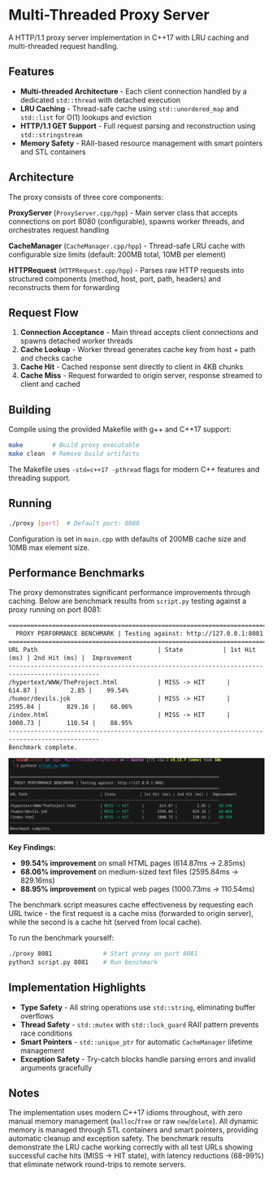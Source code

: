 # Multi-Threaded Proxy Server

A HTTP/1.1 proxy server implementation in C++17 with LRU caching and multi-threaded request handling.

## Features

- **Multi-threaded Architecture** - Each client connection handled by a dedicated `std::thread` with detached execution
- **LRU Caching** - Thread-safe cache using `std::unordered_map` and `std::list` for O(1) lookups and eviction
- **HTTP/1.1 GET Support** - Full request parsing and reconstruction using `std::stringstream`
- **Memory Safety** - RAII-based resource management with smart pointers and STL containers

## Architecture

The proxy consists of three core components:

**ProxyServer** (`ProxyServer.cpp/hpp`) - Main server class that accepts connections on port 8080 (configurable), spawns worker threads, and orchestrates request handling

**CacheManager** (`CacheManager.cpp/hpp`) - Thread-safe LRU cache with configurable size limits (default: 200MB total, 10MB per element)

**HTTPRequest** (`HTTPRequest.cpp/hpp`) - Parses raw HTTP requests into structured components (method, host, port, path, headers) and reconstructs them for forwarding

## Request Flow

1. **Connection Acceptance** - Main thread accepts client connections and spawns detached worker threads
2. **Cache Lookup** - Worker thread generates cache key from host + path and checks cache
3. **Cache Hit** - Cached response sent directly to client in 4KB chunks
4. **Cache Miss** - Request forwarded to origin server, response streamed to client and cached

## Building

Compile using the provided Makefile with g++ and C++17 support:

```bash
make        # Build proxy executable
make clean  # Remove build artifacts
```

The Makefile uses `-std=c++17 -pthread` flags for modern C++ features and threading support.

## Running

```bash
./proxy [port]  # Default port: 8080
```

Configuration is set in `main.cpp` with defaults of 200MB cache size and 10MB max element size.

## Performance Benchmarks

The proxy demonstrates significant performance improvements through caching. Below are benchmark results from `script.py` testing against a proxy running on port 8081:

```
===============================================================================================
  PROXY PERFORMANCE BENCHMARK | Testing against: http://127.0.0.1:8081
===============================================================================================
URL Path                                 | State           | 1st Hit (ms) | 2nd Hit (ms) |  Improvement
-----------------------------------------------------------------------------------------------
/hypertext/WWW/TheProject.html           | MISS -> HIT      |       614.87 |         2.85 |    99.54%
/humor/devils.jok                        | MISS -> HIT      |      2595.84 |       829.16 |    68.06%
/index.html                              | MISS -> HIT      |      1000.73 |       110.54 |    88.95%
-----------------------------------------------------------------------------------------------
Benchmark complete.
```

![Benchmark Results](benchmark.png)

**Key Findings:**
- **99.54% improvement** on small HTML pages (614.87ms → 2.85ms)
- **68.06% improvement** on medium-sized text files (2595.84ms → 829.16ms)
- **88.95% improvement** on typical web pages (1000.73ms → 110.54ms)

The benchmark script measures cache effectiveness by requesting each URL twice - the first request is a cache miss (forwarded to origin server), while the second is a cache hit (served from local cache).

To run the benchmark yourself:
```bash
./proxy 8081              # Start proxy on port 8081
python3 script.py 8081    # Run benchmark
```

## Implementation Highlights

- **Type Safety** - All string operations use `std::string`, eliminating buffer overflows
- **Thread Safety** - `std::mutex` with `std::lock_guard` RAII pattern prevents race conditions
- **Smart Pointers** - `std::unique_ptr` for automatic `CacheManager` lifetime management
- **Exception Safety** - Try-catch blocks handle parsing errors and invalid arguments gracefully

## Notes

The implementation uses modern C++17 idioms throughout, with zero manual memory management (`malloc`/`free` or raw `new`/`delete`). All dynamic memory is managed through STL containers and smart pointers, providing automatic cleanup and exception safety. The benchmark results demonstrate the LRU cache working correctly with all test URLs showing successful cache hits (MISS → HIT state), with latency reductions (68-99%) that eliminate network round-trips to remote servers.
